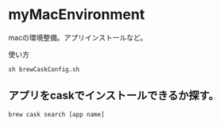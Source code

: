 # myMacEnvironment
macの環境整備。アプリインストールなど。

使い方
```
sh brewCaskConfig.sh
```

## アプリをcaskでインストールできるか探す。
```
brew cask search [app name]
```
